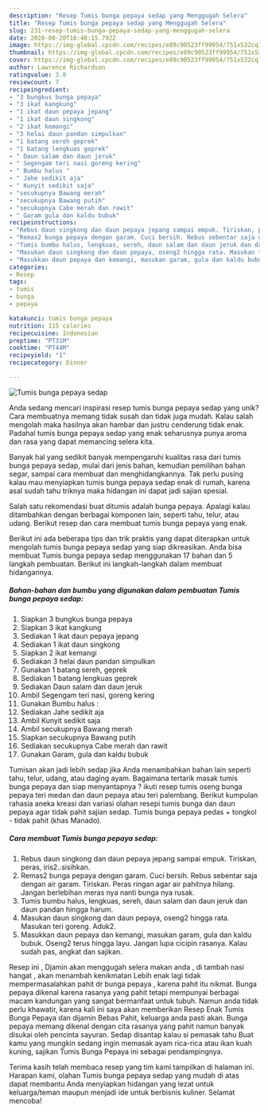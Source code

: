 ```yaml
---
description: "Resep Tumis bunga pepaya sedap yang Menggugah Selera"
title: "Resep Tumis bunga pepaya sedap yang Menggugah Selera"
slug: 231-resep-tumis-bunga-pepaya-sedap-yang-menggugah-selera
date: 2020-08-20T16:48:15.792Z
image: https://img-global.cpcdn.com/recipes/e89c90523ff99954/751x532cq70/tumis-bunga-pepaya-sedap-foto-resep-utama.jpg
thumbnail: https://img-global.cpcdn.com/recipes/e89c90523ff99954/751x532cq70/tumis-bunga-pepaya-sedap-foto-resep-utama.jpg
cover: https://img-global.cpcdn.com/recipes/e89c90523ff99954/751x532cq70/tumis-bunga-pepaya-sedap-foto-resep-utama.jpg
author: Lawrence Richardson
ratingvalue: 3.8
reviewcount: 7
recipeingredient:
- "3 bungkus bunga pepaya"
- "3 ikat kangkung"
- "1 ikat daun pepaya jepang"
- "1 ikat daun singkong"
- "2 ikat kemangi"
- "3 helai daun pandan simpulkan"
- "1 batang sereh geprek"
- "1 batang lengkuas geprek"
- " Daun salam dan daun jeruk"
- " Segengam teri nasi goreng kering"
- " Bumbu halus "
- " Jahe sedikit aja"
- " Kunyit sedikit saja"
- "secukupnya Bawang merah"
- "secukupnya Bawang putih"
- "secukupnya Cabe merah dan rawit"
- " Garam gula dan kaldu bubuk"
recipeinstructions:
- "Rebus daun singkong dan daun pepaya jepang sampai empuk. Tiriskan, peras, iris2..sisihkan."
- "Remas2 bunga pepaya dengan garam. Cuci bersih. Rebus sebentar saja dengan air garam. Tiriskan. Peras ringan agar air pahitnya hilang. Jangan berlebihan meras nya nanti bunga nya rusak."
- "Tumis bumbu halus, lengkuas, sereh, daun salam dan daun jeruk dan daun pandan hingga harum."
- "Masukan daun singkong dan daun pepaya, oseng2 hingga rata. Masukan teri goreng. Aduk2."
- "Masukkan daun pepaya dan kemangi, masukan garam, gula dan kaldu bubuk. Oseng2 terus hingga layu. Jangan lupa cicipin rasanya. Kalau sudah pas, angkat dan sajikan."
categories:
- Resep
tags:
- tumis
- bunga
- pepaya

katakunci: tumis bunga pepaya 
nutrition: 115 calories
recipecuisine: Indonesian
preptime: "PT31M"
cooktime: "PT44M"
recipeyield: "1"
recipecategory: Dinner

---
```



![Tumis bunga pepaya sedap](https://img-global.cpcdn.com/recipes/e89c90523ff99954/751x532cq70/tumis-bunga-pepaya-sedap-foto-resep-utama.jpg)

Anda sedang mencari inspirasi resep tumis bunga pepaya sedap yang unik? Cara membuatnya memang tidak susah dan tidak juga mudah. Kalau salah mengolah maka hasilnya akan hambar dan justru cenderung tidak enak. Padahal tumis bunga pepaya sedap yang enak seharusnya punya aroma dan rasa yang dapat memancing selera kita.

Banyak hal yang sedikit banyak mempengaruhi kualitas rasa dari tumis bunga pepaya sedap, mulai dari jenis bahan, kemudian pemilihan bahan segar, sampai cara membuat dan menghidangkannya. Tak perlu pusing kalau mau menyiapkan tumis bunga pepaya sedap enak di rumah, karena asal sudah tahu triknya maka hidangan ini dapat jadi sajian spesial.

Salah satu rekomendasi buat ditumis adalah bunga pepaya. Apalagi kalau ditambahkan dengan berbagai komponen lain, seperti tahu, telur, atau udang. Berikut resep dan cara membuat tumis bunga pepaya yang enak.


Berikut ini ada beberapa tips dan trik praktis yang dapat diterapkan untuk mengolah tumis bunga pepaya sedap yang siap dikreasikan. Anda bisa membuat Tumis bunga pepaya sedap menggunakan 17 bahan dan 5 langkah pembuatan. Berikut ini langkah-langkah dalam membuat hidangannya.

<!--inarticleads1-->

##### Bahan-bahan dan bumbu yang digunakan dalam pembuatan Tumis bunga pepaya sedap:

1. Siapkan 3 bungkus bunga pepaya
1. Siapkan 3 ikat kangkung
1. Sediakan 1 ikat daun pepaya jepang
1. Sediakan 1 ikat daun singkong
1. Siapkan 2 ikat kemangi
1. Sediakan 3 helai daun pandan simpulkan
1. Gunakan 1 batang sereh, geprek
1. Sediakan 1 batang lengkuas geprek
1. Sediakan  Daun salam dan daun jeruk
1. Ambil  Segengam teri nasi, goreng kering
1. Gunakan  Bumbu halus :
1. Sediakan  Jahe sedikit aja
1. Ambil  Kunyit sedikit saja
1. Ambil secukupnya Bawang merah
1. Siapkan secukupnya Bawang putih
1. Sediakan secukupnya Cabe merah dan rawit
1. Gunakan  Garam, gula dan kaldu bubuk


Tumisan akan jadi lebih sedap jika Anda menambahkan bahan lain seperti tahu, telur, udang, atau daging ayam. Bagaimana tertarik masak tumis bunga pepaya dan siap menyantapnya ? ikuti resep tumis oseng bunga pepaya teri medan dan daun pepaya atau teri palembang. Berikut kumpulan rahasia aneka kreasi dan variasi olahan resepi tumis bunga dan daun pepaya agar tidak pahit sajian sedap. Tumis bunga pepaya pedas + tongkol - tidak pahit (khas Manado). 

<!--inarticleads2-->

##### Cara membuat Tumis bunga pepaya sedap:

1. Rebus daun singkong dan daun pepaya jepang sampai empuk. Tiriskan, peras, iris2..sisihkan.
1. Remas2 bunga pepaya dengan garam. Cuci bersih. Rebus sebentar saja dengan air garam. Tiriskan. Peras ringan agar air pahitnya hilang. Jangan berlebihan meras nya nanti bunga nya rusak.
1. Tumis bumbu halus, lengkuas, sereh, daun salam dan daun jeruk dan daun pandan hingga harum.
1. Masukan daun singkong dan daun pepaya, oseng2 hingga rata. Masukan teri goreng. Aduk2.
1. Masukkan daun pepaya dan kemangi, masukan garam, gula dan kaldu bubuk. Oseng2 terus hingga layu. Jangan lupa cicipin rasanya. Kalau sudah pas, angkat dan sajikan.


Resep ini , Djamin akan menggugah selera makan anda , di tambah nasi hangat , akan menambah kenikmatan Lebih enak lagi tidak mempermasalahkan pahit dr bunga pepaya , karena pahit itu nikmat. Bunga pepaya dikenal karena rasanya yang pahit tetapi mempunyai berbagai macam kandungan yang sangat bermanfaat untuk tubuh. Namun anda tidak perlu khawatir, karena kali ini saya akan memberikan Resep Enak Tumis Bunga Pepaya dan dijamin Bebas Pahit, keluarga anda pasti akan. Bunga pepaya memang dikenal dengan cita rasanya yang pahit namun banyak disukai oleh pencinta sayuran. Sedap disantap kalau si pemasak tahu Buat kamu yang mungkin sedang ingin memasak ayam rica-rica atau ikan kuah kuning, sajikan Tumis Bunga Pepaya ini sebagai pendampingnya. 

Terima kasih telah membaca resep yang tim kami tampilkan di halaman ini. Harapan kami, olahan Tumis bunga pepaya sedap yang mudah di atas dapat membantu Anda menyiapkan hidangan yang lezat untuk keluarga/teman maupun menjadi ide untuk berbisnis kuliner. Selamat mencoba!
